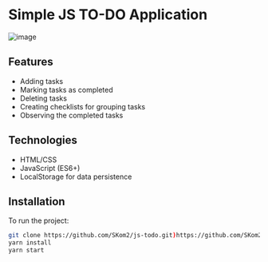 # Simple JS TO-DO Application 

![image](https://github.com/SKom2/js-todo/assets/103752057/cc100aad-b4d5-481c-a2e6-f7cacdc29d89)

## Features

- Adding tasks
- Marking tasks as completed
- Deleting tasks
- Creating checklists for grouping tasks
- Observing the completed tasks

## Technologies

- HTML/CSS
- JavaScript (ES6+)
- LocalStorage for data persistence

## Installation

To run the project:

```bash
git clone https://github.com/SKom2/js-todo.git)https://github.com/SKom2/js-todo.git
yarn install
yarn start
